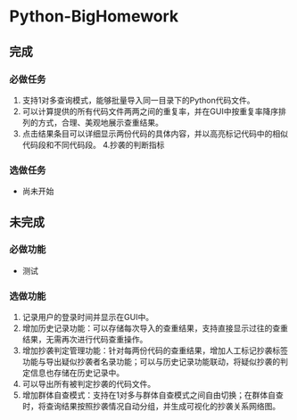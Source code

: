# Python-BigHomework
## 完成
### 必做任务
1. 支持1对多查询模式，能够批量导入同一目录下的Python代码文件。
2. 可以计算提供的所有代码文件两两之间的重复率，并在GUI中按重复率降序排列的方式，合理、美观地展示查重结果。
3. 点击结果条目可以详细显示两份代码的具体内容，并以高亮标记代码中的相似代码段和不同代码段。
4.抄袭的判断指标

### 选做任务
+ 尚未开始
## 未完成
### 必做功能
+ 测试

### 选做功能

1. 记录用户的登录时间并显示在GUI中。
2. 增加历史记录功能：可以存储每次导入的查重结果，支持直接显示过往的查重结果，无需再次进行代码查重操作。
3. 增加抄袭判定管理功能：针对每两份代码的查重结果，增加人工标记抄袭标签功能与导出疑似抄袭者名录功能；可以与历史记录功能联动，将疑似抄袭的判定信息也存储在历史记录中。
4. 可以导出所有被判定抄袭的代码文件。
5. 增加群体自查模式：支持在1对多与群体自查模式之间自由切换；在群体⾃查时，将查询结果按照抄袭情况自动分组，并生成可视化的抄袭关系网络图。